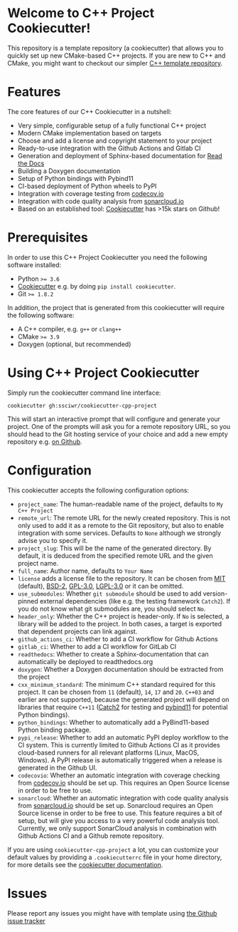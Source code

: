 # Welcome to C++ Project Cookiecutter!

This repository is a template repository (a cookiecutter) that allows you to quickly
set up new CMake-based C++ projects. If you are new to C++ and CMake, you might want
to checkout our simpler [C++ template repository](https://github.com/ssciwr/cpp-project-template).

# Features

The core features of our C++ Cookiecutter in a nutshell:

* Very simple, configurable setup of a fully functional C++ project
* Modern CMake implementation based on targets
* Choose and add a license and copyright statement to your project
* Ready-to-use integration with the Github Actions and Gitlab CI
* Generation and deployment of Sphinx-based documentation for [Read the Docs](https://readthedocs.org)
* Building a Doxygen documentation
* Setup of Python bindings with Pybind11
* CI-based deployment of Python wheels to PyPI
* Integration with coverage testing from [codecov.io](https://codecov.io)
* Integration with code quality analysis from [sonarcloud.io](https://sonarcloud.io/)
* Based on an established tool: [Cookiecutter](https://github.com/cookiecutter/cookiecutter) has >15k stars on Github!

# Prerequisites

In order to use this C++ Project Cookiecutter you need the following software installed:

* Python `>= 3.6`
* [Cookiecutter](https://github.com/cookiecutter/cookiecutter) e.g. by doing `pip install cookiecutter`.
* Git `>= 1.8.2`

In addition, the project that is generated from this cookiecutter will require the following software:

* A C++ compiler, e.g. `g++` or `clang++`
* CMake `>= 3.9`
* Doxygen (optional, but recommended)

# Using C++ Project Cookiecutter

Simply run the cookiecutter command line interface:

```
cookiecutter gh:ssciwr/cookiecutter-cpp-project
```

This will start an interactive prompt that will configure and generate your project.
One of the prompts will ask you for a remote repository URL, so you should head to
the Git hosting service of your choice and add a new empty repository e.g. [on Github](https://github.com/new).

# Configuration

This cookiecutter accepts the following configuration options:

* `project_name`: The human-readable name of the project, defaults to `My C++ Project`
* `remote_url`: The remote URL for the newly created repository. This is not only used
  to add it as a remote to the Git repository, but also to enable integration with some
  services. Defaults to `None` although we strongly advise you to specify it.
* `project_slug`: This will be the name of the generated directory. By default, it is deduced
  from the specified remote URL and the given project name.
* `full_name`: Author name, defaults to `Your Name`
* `license` adds a license file to the repository. It can be chosen from [MIT](https://opensource.org/licenses/MIT) (default), [BSD-2](https://opensource.org/licenses/BSD-2-Clause), [GPL-3.0](https://opensource.org/licenses/GPL-3.0), [LGPL-3.0](https://opensource.org/licenses/LGPL-3.0) or it can be omitted.
* `use_submodules`: Whether `git submodule` should be used to add version-pinned external
  dependencies (like e.g. the testing framework `Catch2`). If you do not know what git submodules
  are, you should select `No`.
* `header_only`: Whether the C++ project is header-only. If `No` is selected, a library will
  be added to the project. In both cases, a target is exported that dependent projects can
  link against.
* `github_actions_ci`: Whether to add a CI workflow for Github Actions
* `gitlab_ci`: Whether to add a CI workflow for GitLab CI
* `readthedocs`: Whether to create a Sphinx-documentation that can automatically be deployed to readthedocs.org
* `doxygen`: Whether a Doxygen documentation should be extracted from the project
* `cxx_minimum_standard`: The minimum C++ standard required for this project. It can be chosen from `11` (default), `14`, `17` and `20`.
  `C++03` and earlier are not supported, because the generated project will depend on libraries that require `C++11` ([Catch2](https://github.com/catchorg/Catch2)
  for testing and [pybind11](https://github.com/pybind/pybind11) for potential Python bindings).
* `python_bindings`: Whether to automatically add a PyBind11-based Python binding package.
* `pypi_release`: Whether to add an automatic PyPI deploy workflow to the CI system.
  This is currently limited to Github Actions CI as it provides cloud-based runners for all relevant
  platforms (Linux, MacOS, Windows). A PyPI release is automatically triggered when a release is
  generated in the Github UI.
* `codecovio`: Whether an automatic integration with coverage checking from [codecov.io](https://codecov.io)
  should be set up. This requires an Open Source license in order to be free to use.
* `sonarcloud`: Whether an automatic integration with code quality analysis from [sonarcloud.io](https://sonarcloud.io/)
  should be set up. Sonarcloud requires an Open Source license in order to be free to use.
  This feature requires a bit of setup, but will give you access to a very powerful code
  analysis tool. Currently, we only support SonarCloud analysis in combination with Github
  Actions CI and a Github remote repository.

If you are using `cookiecutter-cpp-project` a lot, you can customize your default values
by providing a `.cookiecutterrc` file in your home directory, for more details see the
[cookiecutter documentation](https://cookiecutter.readthedocs.io/en/latest/advanced/user_config.html).

# Issues

Please report any issues you might have with template using [the Github issue
tracker](https://github.com/ssciwr/cookiecutter-cpp-project/issues)
